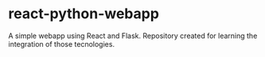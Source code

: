 # react-python-webapp
A simple webapp using React and Flask. Repository created for learning the integration of those tecnologies.
